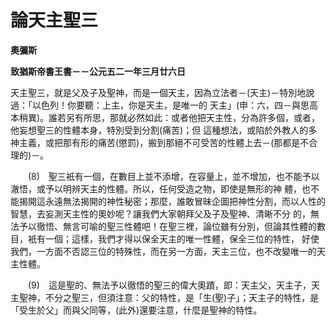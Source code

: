 # 論天主聖三


**奧彌斯**

**致猶斯帝書王書－－公元五二一年三月廿六日**





天主聖三，就是父及子及聖神，而是一個天主，因為立法者－(天主)－特別地說過：「以色列！你要聽：上主，你是天主，是唯一的
天主」(申：六，四－與思高本稍異)。誰若另有所思，那就必然如此：或者他把天主性，分為許多個，或者，他妄想聖三的性體本身，特別受到分割(痛苦)；但
這種想法，或陷於外教人的多神主義，或把那有形的痛苦(懲罰)，搬到那絕不可受苦的性體上去－(那都是不合理的)－。

　　(8)　聖三衹有一個，在數目上並不添增，在容量上，並不增加，也不能予以澈悟，或予以明辨天主的性體。所以，任何受造之物，即使是無形的神
體，也不能揭開這永遠無法揭開的神性秘密；那麼，誰敢冒昧企圖把神性分割，而以人性的智慧，去妄測天主性的奧妙呢？讓我們大家朝拜父及子及聖神、清晰不分
的，無法予以徹悟、無言可喻的聖三性體吧！在聖三裡，論位雖有分別，但論其性體的數目，衹有一個；這樣，我們才得以保全天主的唯一性體，保全三位的特性，
好使我們，一方面不否認三位的特殊性，而在另一方面，天主三位，也不改變唯一的天主性體。

　　(9)　這是聖的、無法予以徹悟的聖三的偉大奧蹟，即：天主父，天主子，天主聖神，不分之聖三，但須注意：父的特性，是「生(聖)子」；天主子的特性，是「受生於父」而與父同等，(此外)還要注意，什麼是聖神的特性。

